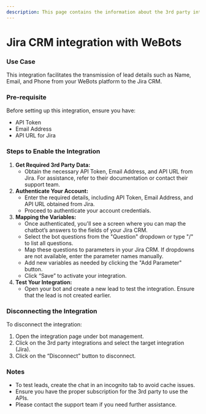 ```yaml
---
description: This page contains the information about the 3rd party integrations.
---
```


# Jira CRM integration with WeBots

### Use Case

This integration facilitates the transmission of lead details such as Name, Email, and Phone from your WeBots platform to the Jira CRM.

### Pre-requisite

Before setting up this integration, ensure you have:

* API Token
* Email Address
* API URL for Jira

### Steps to Enable the Integration

1. **Get Required 3rd Party Data:**
   * Obtain the necessary API Token, Email Address, and API URL from Jira. For assistance, refer to their documentation or contact their support team.
2. **Authenticate Your Account:**
   * Enter the required details, including API Token, Email Address, and API URL obtained from Jira.
   * Proceed to authenticate your account credentials.
3. **Mapping the Variables:**
   * Once authenticated, you'll see a screen where you can map the chatbot’s answers to the fields of your Jira CRM.
   * Select the bot questions from the "Question" dropdown or type "/" to list all questions.
   * Map these questions to parameters in your Jira CRM. If dropdowns are not available, enter the parameter names manually.
   * Add new variables as needed by clicking the "Add Parameter" button.
   * Click “Save” to activate your integration.
4. **Test Your Integration:**
   * Open your bot and create a new lead to test the integration. Ensure that the lead is not created earlier.

### Disconnecting the Integration

To disconnect the integration:

1. Open the integration page under bot management.
2. Click on the 3rd party integrations and select the target integration (Jira).
3. Click on the “Disconnect” button to disconnect.

### Notes

* To test leads, create the chat in an incognito tab to avoid cache issues.
* Ensure you have the proper subscription for the 3rd party to use the APIs.
* Please contact the support team if you need further assistance.

